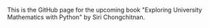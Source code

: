 This is the GitHub page for the upcoming book "Exploring University Mathematics with Python" by Siri Chongchitnan.
